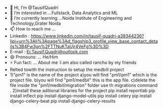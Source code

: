 - 👋 Hi, I’m @TausifQuadri
- 👀 I’m interested in ...Fullstack, Data Analytics and ML  
- 🌱 I’m currently learning ...Noida Institute of Engineering and Technology,Grater Noida
- 📫 How to reach me ...
- Linkedin : https://www.linkedin.com/in/tausif-quadri-a39344236?lipi=urn%3Ali%3Apage%3Ad_flagship3_profile_view_base_contact_details%3B4Fw3gn%2FTTNuKTaUjr4VeFg%3D%3D
-  E-mail : Er.Tausif.Quadri@outlook.com
- 😄 Pronouns: ... He/Him
- ⚡ Fun fact: ... About me :I am also called rancho by my friends
- Relted towith the instruction to setup the  medbill project 
- 1)"pm1" is the name of the project
  a)you will find "pm1/pm1" which is the project file.
  b)you will find "pm1/medbil" this is the app file.
  c)delete the file inside the "pm1/medbil/migration" folder use th migrations command .
2)install these aditional libraries for the project
pip install reportlab
pip install inflect
pip install django-model-utils
pip install celery
pip install django-celery-beat
pip install django-celery-results
